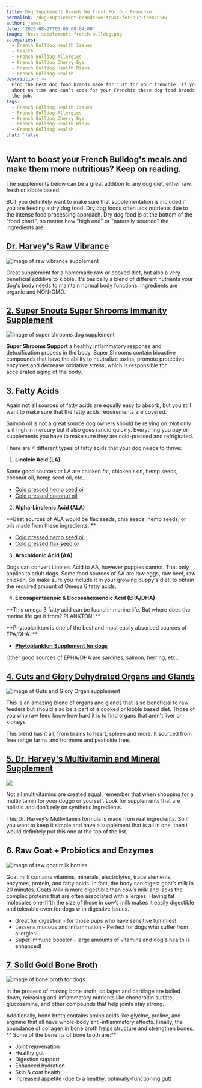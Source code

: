 ```yaml
---
title: Dog Supplement Brands We Trust For Our Frenchie
permalink: /dog-supplement-brands-we-trust-for-our-frenchie/
author: james
date: '2020-08-27T00:00:00-04:00'
image: /best-supplements-french-bulldog.png
categories:
  - French Bulldog Health Issues
  - health
  - French Bulldog Allergies
  - French Bulldog Cherry Eye
  - French Bulldog Health Risks
  - French Bulldog Health
description: >-
  Find the best dog food brands made for just for your frenchie. If you are
  short on time and can’t cook for your Frenchie these dog food brands will do
  the job.
tags:
  - French Bulldog Health Issues
  - French Bulldog Allergies
  - French Bulldog Cherry Eye
  - French Bulldog Health Risks
  - French Bulldog Health
chat: 'false'
---
```

## Want to boost your French Bulldog's meals and make them more nutritious? Keep on reading. 

The supplements below can be a great addition to any dog diet, either raw, fresh or kibble based. 

BUT you definitely want to make sure that supplementation is included if you are feeding a dry dog food.  Dry dog foods often lack nutrients due to the intense food processing approach. Dry dog food is at the bottom of the "food chart", no matter how "high end" or "naturally sourced" the ingredients are. 

## [Dr. Harvey's Raw Vibrance](https://amzn.to/31CiZb3)



![Image of raw vibrance supplement](/raw-vibrance-supplement.jpeg)

Great supplement for a homemade raw or cooked diet, but also a very beneficial additive to kibble. It's basically a blend of different nutrients your dog's body needs to maintain normal body functions. Ingredients are organic and NON-GMO.

## [2. Super Snouts Super Shrooms Immunity Supplement](https://amzn.to/3b6rLRR)

![Image of super shrooms dog supplement](/super-shrooms-dog-supplement.jpg)

**Super Shrooms Support** a healthy inflammatory response and detoxification process in the body. Super Shrooms contain bioactive compounds that have the ability to neutralize toxins, promote protective enzymes and decrease oxidative stress, which is responsible for accelerated aging of the body.

## 3. Fatty Acids

Again not all sources of fatty acids are equally easy to absorb, but you still want to make sure that the fatty acids requirements are covered. 

Salmon oil is not a great source dog owners should be relying on. Not only is it high in mercury but it also goes rancid quickly. Everything you buy oil supplements you have to make sure they are cold-pressed and refrigirated. 

There are 4 different types of fatty acids that your dog needs to thrive:

1. **Linoleic Acid (LA)**

Some good sources or LA are chicken fat, chicken skin, hemp seeds, coconut oil, hemp seed oil, etc..

* [Cold pressed hemp seed oil](https://amzn.to/32vJRsq)
* [Cold pressed coconut oil ](https://amzn.to/2QyfTyz)

 2. **Alpha-Linolenic Acid (ALA)**

**Best sources of ALA would be flex seeds, chia seeds, hemp seeds, or oils made from these ingredients. **

* [Cold pressed hemp seed oil](https://amzn.to/32vJRsq)
* [Cold pressed flax seed oil](https://amzn.to/2QBBLJo)

3. **Arachidonic Acid (AA)**

Dogs can convert Linoleic Acid to AA, however puppies cannot. That only applies to adult dogs. Some food sources of AA are raw eggs, raw beef, raw chicken. So make sure you include it in your growing puppy's diet, to obtain the required amount of Omega 6 fatty acids.

4. **Eicosapentaenoic & Docosahexaenoic Acid (EPA/DHA)**

**This omega 3 fatty acid can be found in marine life. But where does the marine life get it from? PLANKTON! **

**Phytoplankton is one of the best and most easily absorbed sources of EPA/DHA. **

* [**Phytoplankton Supplement for dogs**](https://amzn.to/3hKBAaE)

Other good sources of EPHA/DHA are sardines, salmon, herring, etc..

## [4. Guts and Glory Dehydrated Organs and Glands](https://fourleafrover.com/products/guts-glory)

![Image of Guts and Glory Organ supplement](/gut-and-glory-supplement-small.jpg)

This is an amazing blend of organs and glands that is so beneficial to raw feeders but should also be a part of a cooked or kibble based diet. Those of you who raw feed know how hard it is to find organs that aren't liver or kidneys. 

This blend has it all, from brains to heart, spleen and more. It sourced from free range farms and hormone and pesticide free. 

## [5. Dr. Harvey's Multivitamin and Mineral Supplement ](https://amzn.to/31DYSJn) 

![](/small-dr-harvey-s-multivitamin-mineral-herbal-supplement-for-dogs-7-oz-4.jpg)

Not all multivitamins are created equal, remember that when shopping for a multivitamin for your doggo or yourself. Look for supplements that are holistic and don't rely on synthetic ingredients.

This Dr. Harvey's Multivitamin formula is made from real ingredients. So if you want to keep it simple and have a supplement that is all in one, then i would definitely put this one at the top of the list. 

## 6. Raw Goat + Probiotics and Enzymes

![Image of raw goat milk bottles](/raw-goat-milk-dog.jpeg)

Goat milk contains vitamins, minerals, electrolytes, trace elements, enzymes, protein, and fatty acids. In fact, the body can digest goat’s milk in 20 minutes. Goats Milk is more digestible than cow’s milk and lacks the complex proteins that are often associated with allergies. Having fat molecules one-fifth the size of those in cow’s milk makes it easily digestible and tolerable even for dogs with digestive issues.

* Great for digestion - for those pups who have sensitive tummies!
* Lessens mucous and inflammation - Perfect for dogs who suffer from allergies!
* Super Immune booster - large amounts of vitamins and dog's health is enhanced!

## [7. Solid Gold Bone Broth ](https://amzn.to/3b3Hukw)

![Image of bone broth for dogs](/image-of-solid-gold-bone-broth.jpg)

In the process of making bone broth, collagen and cartilage are boiled down, releasing anti-inflammatory nutrients like chondroitin sulfate, glucosamine, and other compounds that help joints stay strong. 

Additionally, bone broth contains amino acids like glycine, proline, and arginine that all have whole-body anti-inflammatory effects. Finally, the abundance of collagen in bone broth helps structure and strengthen bones. ** Some of the benefits of bone broth are:**

* Joint rejuvenation 
* Healthy gut 
* Digestion support 
* Enhanced hydration 
* Skin & coat health 
* Increased appetite (due to a healthy, optimally-functioning gut)
